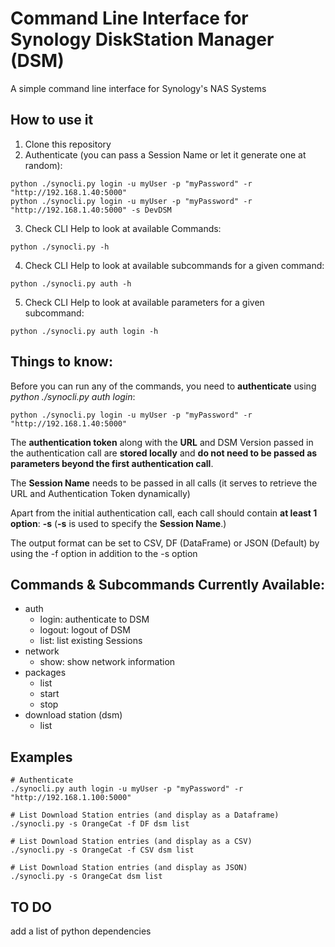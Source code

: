 # Command Line Interface for Synology DiskStation Manager (DSM)
A simple command line interface for Synology's NAS Systems

## How to use it

1. Clone this repository
2. Authenticate (you can pass a Session Name or let it generate one at random):

```
python ./synocli.py login -u myUser -p "myPassword" -r "http://192.168.1.40:5000"
python ./synocli.py login -u myUser -p "myPassword" -r "http://192.168.1.40:5000" -s DevDSM
```

3. Check CLI Help to look at available Commands:

```
python ./synocli.py -h
```

4. Check CLI Help to look at available subcommands for a given command:

```
python ./synocli.py auth -h
```

5. Check CLI Help to look at available parameters for a given subcommand:
```
python ./synocli.py auth login -h
```

## Things to know:

Before you can run any of the commands, you need to **authenticate** using *python ./synocli.py auth login*:

```
python ./synocli.py login -u myUser -p "myPassword" -r "http://192.168.1.40:5000"
```

The **authentication token** along with the **URL** and DSM Version passed in the authentication call are **stored locally** and **do not need to be passed as parameters beyond the first authentication call**.

The **Session Name** needs to be passed in all calls (it serves to retrieve the URL and Authentication Token dynamically)

Apart from the initial authentication call, each call should contain **at least 1 option**: **-s** (**-s** is used to specify the **Session Name**.)

The output format can be set to CSV, DF (DataFrame) or JSON (Default) by using the -f option in addition to the -s option


## Commands & Subcommands Currently Available:

* auth
  * login: authenticate to DSM
  * logout: logout of DSM
  * list: list existing Sessions
* network
  * show: show network information
* packages
  * list
  * start
  * stop
* download station (dsm)
  * list

## Examples
```
# Authenticate
./synocli.py auth login -u myUser -p "myPassword" -r "http://192.168.1.100:5000"
```


```
# List Download Station entries (and display as a Dataframe)
./synocli.py -s OrangeCat -f DF dsm list
```

```
# List Download Station entries (and display as a CSV)
./synocli.py -s OrangeCat -f CSV dsm list
```

```
# List Download Station entries (and display as JSON)
./synocli.py -s OrangeCat dsm list
```
## TO DO

add a list of python dependencies
